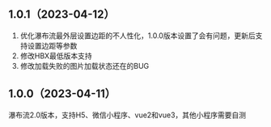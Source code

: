 ## 1.0.1（2023-04-12）
1.  优化瀑布流最外层设置边距的不人性化，1.0.0版本设置了会有问题，更新后支持设置边距等参数
2.  修改HBX最低版本支持
3.  修改加载失败的图片加载状态还在的BUG
## 1.0.0（2023-04-11）
瀑布流2.0版本，支持H5、微信小程序、vue2和vue3，其他小程序需要自测
